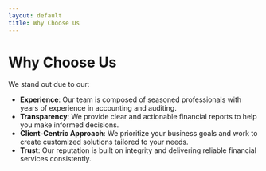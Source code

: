 ```yaml
---
layout: default
title: Why Choose Us
---
```


# Why Choose Us

We stand out due to our:

- **Experience**: Our team is composed of seasoned professionals with years of experience in accounting and auditing.
- **Transparency**: We provide clear and actionable financial reports to help you make informed decisions.
- **Client-Centric Approach**: We prioritize your business goals and work to create customized solutions tailored to your needs.
- **Trust**: Our reputation is built on integrity and delivering reliable financial services consistently.
